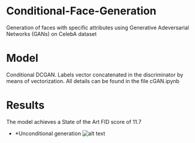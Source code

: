 # Conditional-Face-Generation

Generation of faces with specific attributes using Generative Adeversarial Networks (GANs) on CelebA dataset

# Model

Conditional DCGAN. Labels vector concatenated in the discriminator by means of vectorization. All details can be found in the file cGAN.ipynb

# Results 

The model achieves a State of the Art FID score of 11.7

  - *Unconditional generation
    ![alt text](http://url/to/plot.png)


